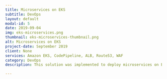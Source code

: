 ```yaml
---
title: Microservices on EKS
subtitle: DevOps
layout: default
modal-id: 5
date: 2019-09-04
img: eks-microservices.png
thumbnail: eks-microservices-thumbnail.png
alt: Microservices on EKS
project-date: September 2019
client: None
services: Amazon EKS, CodePipeline, ALB, Route53, WAF
category: DevOps
description: This solution was implemented to deploy microservices on EKS with an ALB ingress controller, ELB integrated with WAF, Route53 and ACM. Also installed utilities like Splunk, fluentd, etc.

---
```

